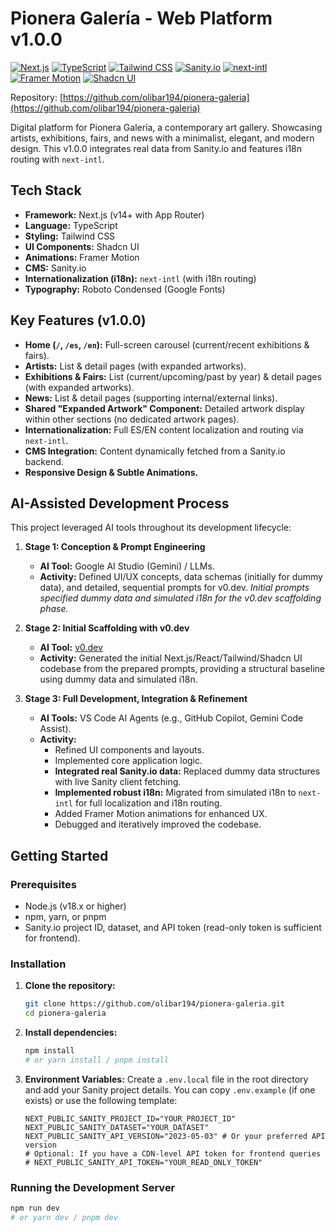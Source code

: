 # Pionera Galería - Web Platform v1.0.0

[![Next.js](https://img.shields.io/badge/Next.js-14.x-black?logo=next.js)](https://nextjs.org/)
[![TypeScript](https://img.shields.io/badge/TypeScript-5.x-blue?logo=typescript)](https://www.typescriptlang.org/)
[![Tailwind CSS](https://img.shields.io/badge/Tailwind_CSS-3.x-38B2AC?logo=tailwind-css)](https://tailwindcss.com/)
[![Sanity.io](https://img.shields.io/badge/Sanity.io-CMS-ef4728?logo=sanity)](https://www.sanity.io/)
[![next-intl](https://img.shields.io/badge/next--intl-i18n-blue)](https://next-intl-docs.vercel.app/)
[![Framer Motion](https://img.shields.io/badge/Framer_Motion-10.x-purple?logo=framer)](https://www.framer.com/motion/)
[![Shadcn UI](https://img.shields.io/badge/Shadcn_UI-latest-black)](https://ui.shadcn.com/)

Repository: [https://github.com/olibar194/pionera-galeria](https://github.com/olibar194/pionera-galeria)

Digital platform for Pionera Galería, a contemporary art gallery. Showcasing artists, exhibitions, fairs, and news with a minimalist, elegant, and modern design. This v1.0.0 integrates real data from Sanity.io and features i18n routing with `next-intl`.

## Tech Stack

- **Framework:** Next.js (v14+ with App Router)
- **Language:** TypeScript
- **Styling:** Tailwind CSS
- **UI Components:** Shadcn UI
- **Animations:** Framer Motion
- **CMS:** Sanity.io
- **Internationalization (i18n):** `next-intl` (with i18n routing)
- **Typography:** Roboto Condensed (Google Fonts)

## Key Features (v1.0.0)

- **Home (`/`, `/es`, `/en`):** Full-screen carousel (current/recent exhibitions & fairs).
- **Artists:** List & detail pages (with expanded artworks).
- **Exhibitions & Fairs:** List (current/upcoming/past by year) & detail pages (with expanded artworks).
- **News:** List & detail pages (supporting internal/external links).
- **Shared "Expanded Artwork" Component:** Detailed artwork display within other sections (no dedicated artwork pages).
- **Internationalization:** Full ES/EN content localization and routing via `next-intl`.
- **CMS Integration:** Content dynamically fetched from a Sanity.io backend.
- **Responsive Design & Subtle Animations.**

## AI-Assisted Development Process

This project leveraged AI tools throughout its development lifecycle:

1.  **Stage 1: Conception & Prompt Engineering**

    - **AI Tool:** Google AI Studio (Gemini) / LLMs.
    - **Activity:** Defined UI/UX concepts, data schemas (initially for dummy data), and detailed, sequential prompts for v0.dev. _Initial prompts specified dummy data and simulated i18n for the v0.dev scaffolding phase._

2.  **Stage 2: Initial Scaffolding with v0.dev**

    - **AI Tool:** [v0.dev](https://v0.dev/)
    - **Activity:** Generated the initial Next.js/React/Tailwind/Shadcn UI codebase from the prepared prompts, providing a structural baseline using dummy data and simulated i18n.

3.  **Stage 3: Full Development, Integration & Refinement**
    - **AI Tools:** VS Code AI Agents (e.g., GitHub Copilot, Gemini Code Assist).
    - **Activity:**
      - Refined UI components and layouts.
      - Implemented core application logic.
      - **Integrated real Sanity.io data:** Replaced dummy data structures with live Sanity client fetching.
      - **Implemented robust i18n:** Migrated from simulated i18n to `next-intl` for full localization and i18n routing.
      - Added Framer Motion animations for enhanced UX.
      - Debugged and iteratively improved the codebase.

## Getting Started

### Prerequisites

- Node.js (v18.x or higher)
- npm, yarn, or pnpm
- Sanity.io project ID, dataset, and API token (read-only token is sufficient for frontend).

### Installation

1.  **Clone the repository:**
    ```bash
    git clone https://github.com/olibar194/pionera-galeria.git
    cd pionera-galeria
    ```
2.  **Install dependencies:**
    ```bash
    npm install
    # or yarn install / pnpm install
    ```
3.  **Environment Variables:**
    Create a `.env.local` file in the root directory and add your Sanity project details. You can copy `.env.example` (if one exists) or use the following template:
    ```env
    NEXT_PUBLIC_SANITY_PROJECT_ID="YOUR_PROJECT_ID"
    NEXT_PUBLIC_SANITY_DATASET="YOUR_DATASET"
    NEXT_PUBLIC_SANITY_API_VERSION="2023-05-03" # Or your preferred API version
    # Optional: If you have a CDN-level API token for frontend queries
    # NEXT_PUBLIC_SANITY_API_TOKEN="YOUR_READ_ONLY_TOKEN"
    ```

### Running the Development Server

```bash
npm run dev
# or yarn dev / pnpm dev
```
